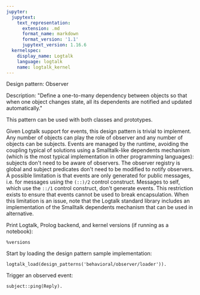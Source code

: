 ```yaml
---
jupyter:
  jupytext:
    text_representation:
      extension: .md
      format_name: markdown
      format_version: '1.1'
      jupytext_version: 1.16.6
  kernelspec:
    display_name: Logtalk
    language: logtalk
    name: logtalk_kernel
---
```


<!--
________________________________________________________________________

This file is part of Logtalk <https://logtalk.org/>  
SPDX-FileCopyrightText: 1998-2025 Paulo Moura <pmoura@logtalk.org>  
SPDX-License-Identifier: Apache-2.0

Licensed under the Apache License, Version 2.0 (the "License");
you may not use this file except in compliance with the License.
You may obtain a copy of the License at

    http://www.apache.org/licenses/LICENSE-2.0

Unless required by applicable law or agreed to in writing, software
distributed under the License is distributed on an "AS IS" BASIS,
WITHOUT WARRANTIES OR CONDITIONS OF ANY KIND, either express or implied.
See the License for the specific language governing permissions and
limitations under the License.
________________________________________________________________________
-->

Design pattern:
	Observer

Description:
	"Define a one-to-many dependency between objects so that when one
	object changes state, all its dependents are notified and updated
	automatically."

This pattern can be used with both classes and prototypes.

Given Logtalk support for events, this design pattern is trivial to
implement. Any number of objects can play the role of observer and any
number of objects can be subjects. Events are managed by the runtime,
avoiding the coupling typical of solutions using a Smalltalk-like
dependents mechanism (which is the most typical implementation in
other programming languages): subjects don't need to be aware of
observers. The observer registry is global and subject predicates
don't need to be modified to notify observers. A possible limitation
is that events are only generated for public messages, i.e. for
messages using the `(::)/2` control construct. Messages to self, which
use the `::/1` control construct, don't generate events. This
restriction exists to ensure that events cannot be used to break
encapsulation. When this limitation is an issue, note that the
Logtalk standard library includes an implementation of the Smalltalk
dependents mechanism that can be used in alternative.

Print Logtalk, Prolog backend, and kernel versions (if running as a notebook):

```logtalk
%versions
```

Start by loading the design pattern sample implementation:

```logtalk
logtalk_load(design_patterns('behavioral/observer/loader')).
```

Trigger an observed event:

```logtalk
subject::ping(Reply).
```

<!--
user is asking observer:  ping(_992)
observer replied to user: ping(pong)
Reply = pong

true.
-->

